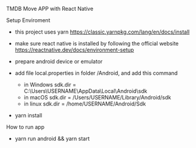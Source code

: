 TMDB Move APP with React Native

Setup Enviroment

- this project uses yarn https://classic.yarnpkg.com/lang/en/docs/install

- make sure react native is installed by following the official website
    https://reactnative.dev/docs/environment-setup

- prepare android device or emulator

- add file local.properties in folder /Android, and add this command
    * in Windows sdk.dir = C:\\Users\\USERNAME\\AppData\\Local\\Android\\sdk
    * in macOS sdk.dir = /Users/USERNAME/Library/Android/sdk
    * in linux sdk.dir = /home/USERNAME/Android/Sdk

- yarn install

How to run app

- yarn run android && yarn start